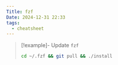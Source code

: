 ```yaml
---
Title: fzf
Date: 2024-12-31 22:33
tags:
  - cheatsheet
---
```

> [!example]- Update `fzf`
> ```bash
> cd ~/.fzf && git pull && ./install
